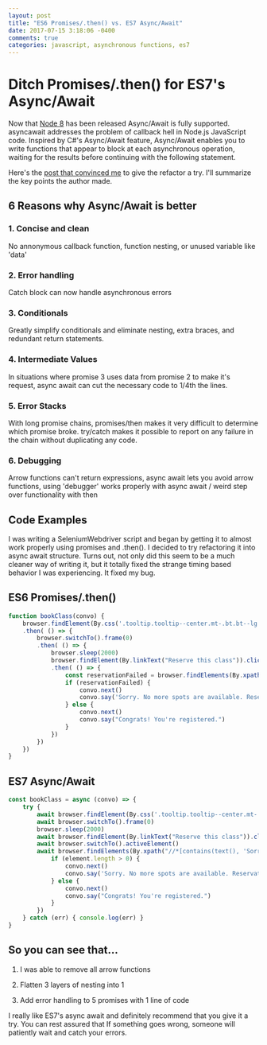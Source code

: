 ```yaml
---
layout: post
title: "ES6 Promises/.then() vs. ES7 Async/Await"
date: 2017-07-15 3:18:06 -0400
comments: true
categories: javascript, asynchronous functions, es7
---
```


# Ditch Promises/.then() for ES7's Async/Await

Now that [Node 8](https://nodejs.org/en/blog/release/v8.0.0/) has been released Async/Await is fully supported. asyncawait addresses the problem of callback hell in Node.js JavaScript code. Inspired by C#'s Async/Await feature, Async/Await enables you to write functions that appear to block at each asynchronous operation, waiting for the results before continuing with the following statement.

Here's the [post that convinced me](https://hackernoon.com/6-reasons-why-javascripts-async-await-blows-promises-away-tutorial-c7ec10518dd9) to give the refactor a try. I'll summarize the key points the author made.

## 6 Reasons why Async/Await is better

### 1. Concise and clean
No annonymous callback function, function nesting, or unused variable like 'data'

### 2. Error handling
Catch block can now handle asynchronous errors

### 3. Conditionals
Greatly simplify conditionals and eliminate nesting, extra braces, and redundant return statements.

### 4. Intermediate Values
In situations where promise 3 uses data from promise 2 to make it's request, async await can cut the necessary code to 1/4th the lines.

### 5. Error Stacks
With long promise chains, promises/then makes it very difficult to determine which promise broke. 
try/catch makes it possible to report on any failure in the chain without duplicating any code.

### 6. Debugging
Arrow functions can't return expressions, async await lets you avoid arrow functions, using 'debugger' works properly with async await / weird step over functionality with then

## Code Examples

I was writing a SeleniumWebdriver script and began by getting it to almost work properly using promises and .then().  I decided to try refactoring it into async await structure.  Turns out, not only did this seem to be a much cleaner way of writing it, but it totally fixed the strange timing based behavior I was experiencing. It fixed my bug.

## ES6 Promises/.then()

``` javascript
function bookClass(convo) {
    browser.findElement(By.css('.tooltip.tooltip--center.mt-.bt.bt--lg.bt--width-full')).click()
    .then( () => {
        browser.switchTo().frame(0)
        .then( () => { 
            browser.sleep(2000)
            browser.findElement(By.linkText("Reserve this class")).click()
            .then( () => {
                const reservationFailed = browser.findElements(By.xpath("//*[contains(text(), 'Reservation failed')]")) ? true : false
                if (reservationFailed) {
                    convo.next()
                    convo.say('Sorry. No more spots are available. Reservation Failed.')
                } else {
                    convo.next()
                    convo.say("Congrats! You're registered.")
                }
            })
        })
    })
}
```

## ES7 Async/Await

``` javascript
const bookClass = async (convo) => {
    try {
        await browser.findElement(By.css('.tooltip.tooltip--center.mt-.bt.bt--lg.bt--width-full')).click()
        await browser.switchTo().frame(0)
        browser.sleep(2000)
        await browser.findElement(By.linkText("Reserve this class")).click()
        await browser.switchTo().activeElement()
        await browser.findElements(By.xpath("//*[contains(text(), 'Sorry, no more spots are available.')]")).then(function(element) {
            if (element.length > 0) {
                convo.next()
                convo.say('Sorry. No more spots are available. Reservation Failed.')
            } else {
                convo.next()
                convo.say("Congrats! You're registered.")
            }
        })
    } catch (err) { console.log(err) }
}
```

## So you can see that...

1. I was able to remove all arrow functions

2. Flatten 3 layers of nesting into 1

3. Add error handling to 5 promises with 1 line of code

I really like ES7's async await and definitely recommend that you give it a try. You can rest assured that If something goes wrong, someone will patiently wait and catch your errors.